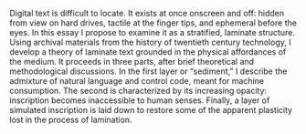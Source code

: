 Digital text is difficult to locate. It exists at once onscreen and off:
hidden from view on hard drives, tactile at the finger tips, and ephemeral
before the eyes. In this essay I propose to examine it as a stratified,
laminate structure. Using archival materials from the history of twentieth
century technology, I develop a theory of laminate text grounded in the
physical affordances of the medium. It proceeds in three parts, after brief
theoretical and methodological discussions. In the first layer or “sediment,”
I describe the admixture of natural language and control code, meant for
machine consumption. The second is characterized by its increasing opacity:
inscription becomes inaccessible to human senses. Finally, a layer of
simulated inscription is laid down to restore some of the apparent plasticity
lost in the process of lamination.
